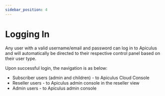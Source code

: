 ```yaml
---
sidebar_position: 4
---
```

# Logging In

Any user with a valid username/email and password can log in to Apiculus and will automatically be directed to their respective control panel based on their user type.

Upon successful login, the navigation is as below:

- Subscriber users (admin and children) - to Apiculus Cloud Console
- Reseller users - to Apiculus admin console in the reseller view
- Admin users - to Apiculus admin console








